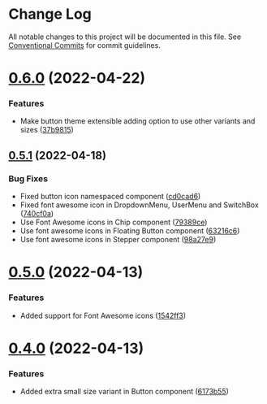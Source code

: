 # Change Log

All notable changes to this project will be documented in this file.
See [Conventional Commits](https://conventionalcommits.org) for commit guidelines.

# [0.6.0](https://github.com/sergiogc9/react-ui/compare/v0.5.1...v0.6.0) (2022-04-22)

### Features

- Make button theme extensible adding option to use other variants and sizes ([37b9815](https://github.com/sergiogc9/react-ui/commit/37b9815b631456a763301d394889b9a0709a7bf4))

## [0.5.1](https://github.com/sergiogc9/react-ui/compare/v0.5.0...v0.5.1) (2022-04-18)

### Bug Fixes

- Fixed button icon namespaced component ([cd0cad6](https://github.com/sergiogc9/react-ui/commit/cd0cad6844435ee56cc0204b3f644d715f016ad0))
- Fixed font awesome icon in DropdownMenu, UserMenu and SwitchBox ([740cf0a](https://github.com/sergiogc9/react-ui/commit/740cf0aeb2b3e38eeaa3facd86705fb5af3bbf37))
- Use Font Awesome icons in Chip component ([79389ce](https://github.com/sergiogc9/react-ui/commit/79389cee8603c8fa2874fff05c6f664defc68aff))
- Use font awesome icons in Floating Button component ([63216c6](https://github.com/sergiogc9/react-ui/commit/63216c6b9dd6dff696399c36427eabc936730164))
- Use font awesome icons in Stepper component ([98a27e9](https://github.com/sergiogc9/react-ui/commit/98a27e9071715ce7504bd97c561ed89b6bfb3f47))

# [0.5.0](https://github.com/sergiogc9/react-ui/compare/v0.4.0...v0.5.0) (2022-04-13)

### Features

- Added support for Font Awesome icons ([1542ff3](https://github.com/sergiogc9/react-ui/commit/1542ff39a97954cc8f23e8a5d2b7c69f202738c3))

# [0.4.0](https://github.com/sergiogc9/react-ui/compare/v0.3.4...v0.4.0) (2022-04-13)

### Features

- Added extra small size variant in Button component ([6173b55](https://github.com/sergiogc9/react-ui/commit/6173b556b3869836ab2b5f21cc8efe58b5569417))
